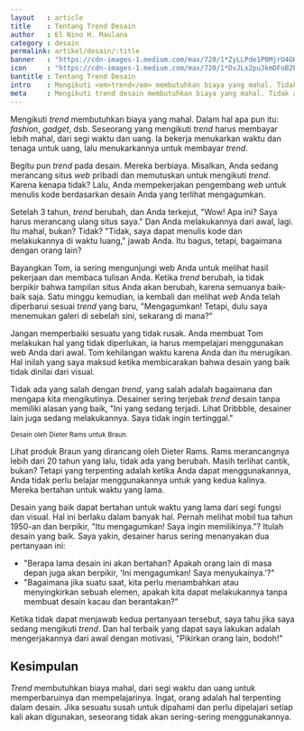 ```yaml
---
layout   : article
title    : Tentang Trend Desain
author   : El Nino H. Maulana
category : desain
permalink: artikel/desain/:title
banner   : "https://cdn-images-1.medium.com/max/720/1*ZyLLPde1P0MjrU4GKTSNdQ.png"
icon     : "https://cdn-images-1.medium.com/max/720/1*DvJLx2puJkmDFoB2Bk_1FA.png"
bantitle : Tentang Trend Desain
intro    : Mengikuti <em>trend</em> membutuhkan biaya yang mahal. Tidak ada yang salah dengan <em>trend</em>, yang salah adalah bagaimana dan mengapa kita mengikutinya.
meta     : Mengikuti trend desain membutuhkan biaya yang mahal. Tidak ada yang salah dengan trend desain, yang salah adalah bagaimana dan mengapa kita mengikutinya.
---
```


Mengikuti *trend* membutuhkan biaya yang mahal. Dalam hal apa pun itu: *fashion*, *gadget*, dsb. Seseorang yang mengikuti *trend* harus membayar lebih mahal, dari segi waktu dan uang. Ia bekerja menukarkan waktu dan tenaga untuk uang, lalu menukarkannya untuk membayar *trend*.

Begitu pun *trend* pada desain. Mereka berbiaya. Misalkan, Anda sedang merancang situs *web* pribadi dan memutuskan untuk mengikuti *trend*. Karena kenapa tidak? Lalu, Anda mempekerjakan pengembang *web* untuk menulis kode berdasarkan desain Anda yang terlihat mengagumkan.

Setelah 3 tahun, *trend* berubah, dan Anda terkejut, "Wow! Apa ini? Saya harus merancang ulang situs saya." Dan Anda melakukannya dari awal, lagi. Itu mahal, bukan? Tidak? "Tidak, saya dapat menulis kode dan melakukannya di waktu luang," jawab Anda. Itu bagus, tetapi, bagaimana dengan orang lain?

Bayangkan Tom, ia sering mengunjungi web Anda untuk melihat hasil pekerjaan dan membaca tulisan Anda. Ketika *trend* berubah, ia tidak berpikir bahwa tampilan situs Anda akan berubah, karena semuanya baik-baik saja. Satu minggu kemudian, ia kembali dan melihat *web* Anda telah diperbarui sesuai *trend* yang baru, "Mengagumkan! Tetapi, dulu saya menemukan galeri di sebelah sini, sekarang di mana?"

Jangan memperbaiki sesuatu yang tidak rusak. Anda membuat Tom melakukan hal yang tidak diperlukan, ia harus mempelajari menggunakan web Anda dari awal. Tom kehilangan waktu karena Anda dan itu merugikan. Hal inilah yang saya maksud ketika membicarakan bahwa desain yang baik tidak dinilai dari visual.

Tidak ada yang salah dengan *trend*, yang salah adalah bagaimana dan mengapa kita mengikutinya. Desainer sering terjebak *trend* desain tanpa memiliki alasan yang baik, "Ini yang sedang terjadi. Lihat Dribbble, desainer lain juga sedang melakukannya. Saya tidak ingin tertinggal."

<img src="data:image/png;base64,R0lGODlhAQABAAD/ACwAAAAAAQABAAACADs=" data-src="https://cdn-images-1.medium.com/max/720/1*HRIDwbXF76Kpd1PcYYMtKQ.jpeg" alt="Desain oleh Dieter Rams untuk Braun." title="Desain oleh Dieter Rams untuk Braun."><small class="site-article__caption">Desain oleh Dieter Rams untuk Braun.</small>

Lihat produk Braun yang dirancang oleh Dieter Rams. Rams merancangnya lebih dari 20 tahun yang lalu, tidak ada yang berubah. Masih terlihat cantik, bukan? Tetapi yang terpenting adalah ketika Anda dapat menggunakannya, Anda tidak perlu belajar menggunakannya untuk yang kedua kalinya. Mereka bertahan untuk waktu yang lama.

Desain yang baik dapat bertahan untuk waktu yang lama dari segi fungsi dan visual. Hal ini berlaku dalam banyak hal. Pernah melihat mobil tua tahun 1950-an dan berpikir, "Itu mengagumkan! Saya ingin memilikinya."? Itulah desain yang baik. Saya yakin, desainer harus sering menanyakan dua pertanyaan ini:

* "Berapa lama desain ini akan bertahan? Apakah orang lain di masa depan juga akan berpikir, 'Ini mengagumkan! Saya menyukainya.'?"
* "Bagaimana jika suatu saat, kita perlu menambahkan atau menyingkirkan sebuah elemen, apakah kita dapat melakukannya tanpa membuat desain kacau dan berantakan?"

Ketika tidak dapat menjawab kedua pertanyaan tersebut, saya tahu jika saya sedang mengikuti *trend*. Dan hal terbaik yang dapat saya lakukan adalah mengerjakannya dari awal dengan motivasi, "Pikirkan orang lain, bodoh!"

## Kesimpulan

*Trend* membutuhkan biaya mahal, dari segi waktu dan uang untuk memperbaruinya dan mempelajarinya. Ingat, orang adalah hal terpenting dalam desain. Jika sesuatu susah untuk dipahami dan perlu dipelajari setiap kali akan digunakan, seseorang tidak akan sering-sering menggunakannya.
